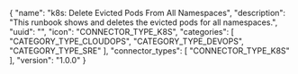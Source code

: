 {
  "name": "k8s: Delete Evicted Pods From All Namespaces",
  "description": "This runbook shows and deletes the evicted pods for all namespaces.", 
  "uuid": "", 
  "icon": "CONNECTOR_TYPE_K8S",
  "categories": [ "CATEGORY_TYPE_CLOUDOPS", "CATEGORY_TYPE_DEVOPS", "CATEGORY_TYPE_SRE" ],
  "connector_types": [ "CONNECTOR_TYPE_K8S" ],
  "version": "1.0.0"
}

